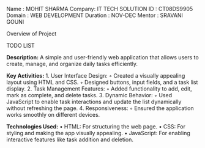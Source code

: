 Name : MOHIT SHARMA
Company: IT TECH SOLUTION
ID : CT08DS9905
Domain : WEB DEVELOPMENT
Duration : NOV-DEC
Mentor : SRAVANI GOUNI

Overview of Project

TODO LIST
 





**Description:**
A simple and user-friendly web application that allows users to create, manage, and organize daily tasks efficiently.

**Key Activities:**
    1. User Interface Design:
        ◦ Created a visually appealing layout using HTML and CSS.
        ◦ Designed buttons, input fields, and a task list display.
    2. Task Management Features:
        ◦ Added functionality to add, edit, mark as complete, and delete tasks.
    3. Dynamic Behavior:
        ◦ Used JavaScript to enable task interactions and update the list dynamically without refreshing the page.
    4. Responsiveness:
        ◦ Ensured the application works smoothly on different devices.

**Technologies Used:**
    • HTML: For structuring the web page.
    • CSS: For styling and making the app visually appealing.
    • JavaScript: For enabling interactive features like task addition and deletion.

